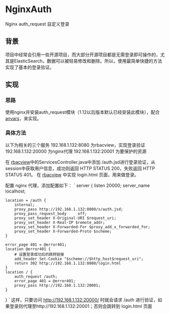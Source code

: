 # NginxAuth
Nginx auth_request 自定义登录

## 背景
  项目中经常会引用一些开源项目，而大部分开源项目都是无需登录即可操作的，尤其是ElasticSearch，数据可以被轻易修改和删除。所以，使用最简单快捷的方法实现了基本的登录验证。
  
## 实现
### 思路
  使用nginx并安装auth_request模块（1.12以后版本默认已经安装此模块），配合 [anvars](https://github.com/bogies/anvars)，来实现。
### 具体方法
以下为相关的三个服务
192.168.1.132:8080 为rbacview，实现登录验证
192.168.1.132:20000 为nginx代理
192.168.1.132:20001 为要保护的资源

  在 [rbacview](https://github.com/bogies/anvars/blob/develop/rbacview/src/main/java/org/bogies/tommy/controller/ServicesController.java)中的ServicesController.java中添加 /auth.jsd进行登录验证，从session中获取用户信息，成功则返回 HTTP STATUS 200，失败返回 HTTP STATUS 401。
  在 [rbacview](https://github.com/bogies/anvars/blob/develop/rbacview/src/main/webapp/login/login.jsp) 中实现 login.html 页面，用来做登录。
  
  配置 nginx 代理，添加配置如下：
  `
  server {
    listen 20000;
    server_name localhost;

    location = /auth {
        internal;
        proxy_pass http://192.168.1.132:8080/s/auth.jsd;
        proxy_pass_request_body     off;
        proxy_set_header X-Original-URI $request_uri;
        proxy_set_header X-Real-IP $remote_addr;
        proxy_set_header X-Forwarded-For $proxy_add_x_forwarded_for;
        proxy_set_header X-Forwarded-Proto $scheme;
    }

    error_page 401 = @error401;
    location @error401 {
        # 设置登录成功后的跳转链接
        add_header Set-Cookie "$scheme://$http_host$request_uri";
        return 302 http://192.168.1.132:8080/login.html
    }
    location / {
        auth_request /auth;
        error_page 401 = @error401;
        proxy_pass http://192.168.1.132:20001;
    }
}
  `
  这样，只要访问 http://192.168.1.132:20000/ 时就会请求 /auth 进行验证，如果登录则代理至http://192.168.1.132:20001；否则会跳转到 login.html 页面
